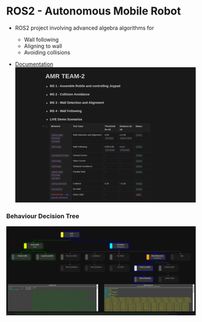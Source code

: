 # ROS2 - Autonomous Mobile Robot
- ROS2 project involving advanced algebra algorithms for
  - Wall following
  - Aligning to wall
  - Avoiding collisions

- [Documentation](https://www.notion.so/shaxpy/AMR-TEAM-2-e0c2091d62ba4ed791275f145d655237?pvs=4)
![DOC](docs/Doc.png)
### Behaviour Decision Tree
![BDD](docs/BDD.png)

